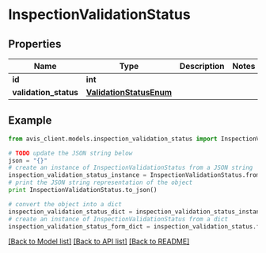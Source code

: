 # InspectionValidationStatus


## Properties

Name | Type | Description | Notes
------------ | ------------- | ------------- | -------------
**id** | **int** |  | 
**validation_status** | [**ValidationStatusEnum**](ValidationStatusEnum.md) |  | 

## Example

```python
from avis_client.models.inspection_validation_status import InspectionValidationStatus

# TODO update the JSON string below
json = "{}"
# create an instance of InspectionValidationStatus from a JSON string
inspection_validation_status_instance = InspectionValidationStatus.from_json(json)
# print the JSON string representation of the object
print InspectionValidationStatus.to_json()

# convert the object into a dict
inspection_validation_status_dict = inspection_validation_status_instance.to_dict()
# create an instance of InspectionValidationStatus from a dict
inspection_validation_status_form_dict = inspection_validation_status.from_dict(inspection_validation_status_dict)
```
[[Back to Model list]](../README.md#documentation-for-models) [[Back to API list]](../README.md#documentation-for-api-endpoints) [[Back to README]](../README.md)


